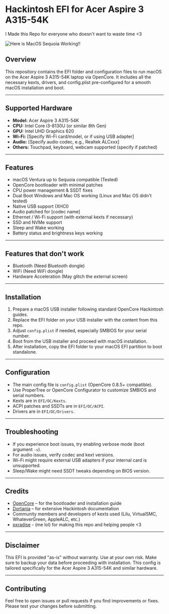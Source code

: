 # Hackintosh EFI for Acer Aspire 3 A315-54K
I Made this Repo for everyone who doesn't want to waste time &lt;3

![Here is MacOS Sequoia Working!!](images/Screenshot.png)


## Overview

This repository contains the EFI folder and configuration files to run macOS on the Acer Aspire 3 A315-54K laptop via OpenCore.
It includes all the necessary kexts, drivers, and config.plist pre-configured for a smooth macOS installation and boot.

---

## Supported Hardware

* **Model:** Acer Aspire 3 A315-54K
* **CPU:** Intel Core i3-8130U (or similar 8th Gen)
* **GPU:** Intel UHD Graphics 620
* **Wi-Fi:** \[Specify Wi-Fi card/model, or if using USB adapter]
* **Audio:** \[Specify audio codec, e.g., Realtek ALCxxx]
* **Others:** Touchpad, keyboard, webcam supported (specify if patched)

---

## Features

* macOS Ventura up to Sequoia compatible (Tested)
* OpenCore bootloader with minimal patches
* CPU power management & SSDT fixes
* Dual Boot Windows and Mac OS working (Linux and Mac OS didn't tested)
* Native USB support (XHCI)
* Audio patched for \[codec name]
* Ethernet / Wi-Fi support (with external kexts if necessary)
* SSD and NVMe support
* Sleep and Wake working
* Battery status and brightness keys working

---
## Features that don't work
* Bluetooth (Need Bluetooth dongle)
* WiFi (Need WiFi dongle)
* Hardware Acceleration (May glitch the external screen)
---

## Installation

1. Prepare a macOS USB installer following standard OpenCore Hackintosh guides.
2. Replace the EFI folder on your USB installer with the content from this repo.
3. Adjust `config.plist` if needed, especially SMBIOS for your serial number.
4. Boot from the USB installer and proceed with macOS installation.
5. After installation, copy the EFI folder to your macOS EFI partition to boot standalone.

---

## Configuration

* The main config file is `config.plist` (OpenCore 0.8.5+ compatible).
* Use ProperTree or OpenCore Configurator to customize SMBIOS and serial numbers.
* Kexts are in `EFI/OC/Kexts`.
* ACPI patches and SSDTs are in `EFI/OC/ACPI`.
* Drivers are in `EFI/OC/Drivers`.

---

## Troubleshooting

* If you experience boot issues, try enabling verbose mode (boot argument `-v`).
* For audio issues, verify codec and kext versions.
* Wi-Fi might require external USB adapters if your internal card is unsupported.
* Sleep/Wake might need SSDT tweaks depending on BIOS version.

---

## Credits

* [OpenCore](https://dortania.github.io/OpenCore-Install-Guide/) – for the bootloader and installation guide
* [Dortania](https://dortania.github.io/) – for extensive Hackintosh documentation
* Community members and developers of kexts used (Lilu, VirtualSMC, WhateverGreen, AppleALC, etc.)
* [pxradise](https://slat.cc/paradiso) - (me lol) for making this repo and helping people <3
---

## Disclaimer

This EFI is provided "as-is" without warranty. Use at your own risk.
Make sure to backup your data before proceeding with installation.
This config is tailored specifically for the Acer Aspire 3 A315-54K and similar hardware.

---

## Contributing

Feel free to open issues or pull requests if you find improvements or fixes.
Please test your changes before submitting.
